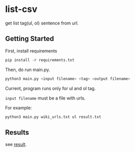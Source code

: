# list-csv

get list tag(ul, ol) sentence from url.

## Getting Started

First, install requirements

```s
pip install -r requirements.txt
```

Then, do run main.py.

```s
python3 main.py <input filename> <tag> <output filename>
```

Current, program runs only for ul and ol tag.

`input filename` must be a file with urls.

For example:

```s
python3 main.py wiki_urls.txt ul result.txt
```

## Results

see [result](/result.csv).

